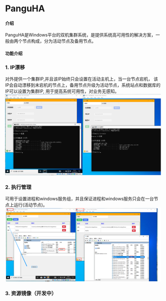 # PanguHA

#### 介绍
PanguHA是Windows平台的双机集群系统，是提供系统高可用性的解决方案，一般由两个节点构成，分为活动节点及备用节点。


#### 功能介绍

### 1. IP漂移
对外提供一个集群IP,并且该IP始终只会设置在活动主机上，当一台节点宕机，
该IP会自动漂移到未宕机的节点上，备用节点升级为活动节点，系统站点和数据库的IP可以设置为集群IP,
用于提高系统可用性，对业务无感知。
    ![输入图片说明](1694848438588.png)
### 2. 执行管理 
可用于设置进程和windows服务组，并且保证进程和windows服务只会在一台节点上运行(活动节点)。
    ![输入图片说明](1694848255972.png)
### 3. 资源镜像（开发中）




